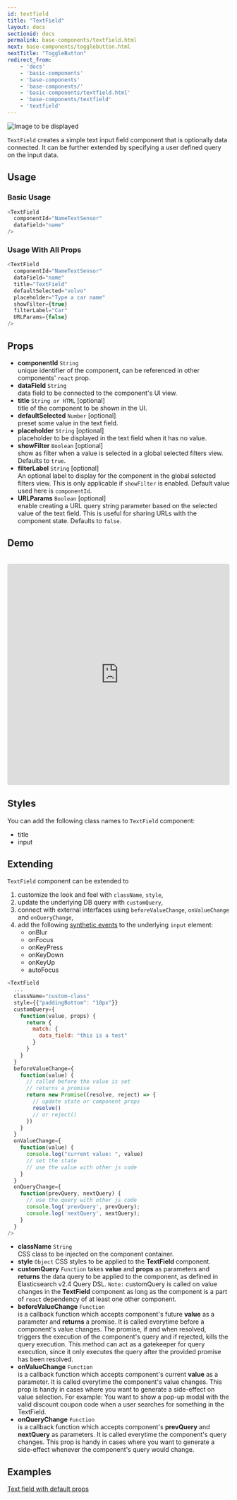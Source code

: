 ```yaml
---
id: textfield
title: "TextField"
layout: docs
sectionid: docs
permalink: base-components/textfield.html
next: base-components/togglebutton.html
nextTitle: "ToggleButton"
redirect_from:
    - 'docs'
    - 'basic-components'
    - 'base-components'
    - 'base-components/'
    - 'basic-components/textfield.html'
    - 'base-components/textfield'
    - 'textfield'
---
```


![Image to be displayed](https://imgur.com/H6VOWBa.png)

`TextField` creates a simple text input field component that is optionally data connected. It can be further extended by specifying a user defined query on the input data.

## Usage

### Basic Usage

```js
<TextField
  componentId="NameTextSensor"
  dataField="name"
/>
```

### Usage With All Props

```js
<TextField
  componentId="NameTextSensor"
  dataField="name"
  title="TextField"
  defaultSelected="volvo"
  placeholder="Type a car name"
  showFilter={true}
  filterLabel="Car"
  URLParams={false}
/>
```

## Props

- **componentId** `String`  
    unique identifier of the component, can be referenced in other components' `react` prop.
- **dataField** `String`  
    data field to be connected to the component's UI view.
- **title** `String or HTML` [optional]  
    title of the component to be shown in the UI.
- **defaultSelected** `Number` [optional]  
    preset some value in the text field.
- **placeholder** `String` [optional]  
    placeholder to be displayed in the text field when it has no value.
- **showFilter** `Boolean` [optional]  
    show as filter when a value is selected in a global selected filters view. Defaults to `true`.
- **filterLabel** `String` [optional]  
    An optional label to display for the component in the global selected filters view. This is only applicable if `showFilter` is enabled. Default value used here is `componentId`.
- **URLParams** `Boolean` [optional]  
    enable creating a URL query string parameter based on the selected value of the text field. This is useful for sharing URLs with the component state. Defaults to `false`.

## Demo

<br />

<iframe src="https://codesandbox.io/embed/github/appbaseio/reactivesearch/tree/dev/packages/web/examples/TextField" style="width:100%; height:500px; border:0; border-radius: 4px; overflow:hidden;" sandbox="allow-modals allow-forms allow-popups allow-scripts allow-same-origin"></iframe>

## Styles

You can add the following class names to `TextField` component:

- title
- input

## Extending

`TextField` component can be extended to
1. customize the look and feel with `className`, `style`,
2. update the underlying DB query with `customQuery`,
3. connect with external interfaces using `beforeValueChange`, `onValueChange` and `onQueryChange`,
4. add the following [synthetic events](https://reactjs.org/events.html) to the underlying `input` element:
    - onBlur
    - onFocus
    - onKeyPress
    - onKeyDown
    - onKeyUp
    - autoFocus

```js
<TextField
  ...
  className="custom-class"
  style={{"paddingBottom": "10px"}}
  customQuery={
    function(value, props) {
      return {
        match: {
          data_field: "this is a test"
        }
      }
    }
  }
  beforeValueChange={
    function(value) {
      // called before the value is set
      // returns a promise
      return new Promise((resolve, reject) => {
        // update state or component props
        resolve()
        // or reject()
      })
    }
  }
  onValueChange={
    function(value) {
      console.log("current value: ", value)
      // set the state
      // use the value with other js code
    }
  }
  onQueryChange={
    function(prevQuery, nextQuery) {
      // use the query with other js code
      console.log('prevQuery', prevQuery);
      console.log('nextQuery', nextQuery);
    }
  }
/>
```

- **className** `String`  
    CSS class to be injected on the component container.
- **style** `Object`
    CSS styles to be applied to the **TextField** component.
- **customQuery** `Function`
    takes **value** and **props** as parameters and **returns** the data query to be applied to the component, as defined in Elasticsearch v2.4 Query DSL.
    `Note:` customQuery is called on value changes in the **TextField** component as long as the component is a part of `react` dependency of at least one other component.
- **beforeValueChange** `Function`  
    is a callback function which accepts component's future **value** as a parameter and **returns** a promise. It is called everytime before a component's value changes. The promise, if and when resolved, triggers the execution of the component's query and if rejected, kills the query execution. This method can act as a gatekeeper for query execution, since it only executes the query after the provided promise has been resolved.
- **onValueChange** `Function`  
    is a callback function which accepts component's current **value** as a parameter. It is called everytime the component's value changes. This prop is handy in cases where you want to generate a side-effect on value selection. For example: You want to show a pop-up modal with the valid discount coupon code when a user searches for something in the TextField.
- **onQueryChange** `Function`  
    is a callback function which accepts component's **prevQuery** and **nextQuery** as parameters. It is called everytime the component's query changes. This prop is handy in cases where you want to generate a side-effect whenever the component's query would change.

## Examples

<a href="https://opensource.appbase.io/playground/?selectedKind=Base%20components%2FTextField" target="_blank">Text field  with default props</a>
